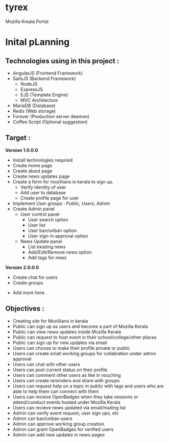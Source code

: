 # tyrex
Mozilla Kreala Portal


Inital pLanning
===============

## Technologies using  in this project :

- AngularJS (Frontend Framework)
- SailsJS (Backend Framework)
  - NodeJS
  - ExpressJS
  - EJS (Template Engine)
  - MVC Architecture
- MariaDB (Database)
- Redis (Web storage)
- Forever (Production server deamon)
- Coffee Script (Optional suggestion)


## Target :

**Version 1.0.0.0**

- Install technologies required
- Create home page
- Create about page
- Create news updates page
- Create a form for mozillians in kerala to sign up.
  - Verify identity of user
  - Add user to database
  - Create profile page for user
- Implement User groups : Public, Users, Admin
- Create Admin panel
  - User control panel
    - User search option
    - User list
    - User ban/unban option
    - User sign-in approval option
  - News Update panel
    - List existing news
    - Add/Edit/Remove news option
    - Add tags for news


**Version 2.0.0.0**

- Create chat for users
- Create groups
+ Add more here.


## Objectives :

- Creating site for Mozillians in kerala
- Public can sign up as users and become a part of Mozilla Kerala
- Public can view news updates inside Mozilla Kerala
- Public can request to host event in their school/college/other places
- Public can sign up for new updates via email
- Users can choose to make their profile private or public
- Users can create small working groups for collabration under admin approval
- Users can chat with other users
- Users can post current status on their profile
- Users can comment other users as like in vouching
- Users can create reminders and share with groups
- Users can request help on a topic in public with tags and users who are able to help them can connect with them
- Users can recieve OpenBadges when they take sessions or attend/conduct events hosted under Mozilla Kerala
- Users can recieve news updated via email/mailing list
- Admin can verify event request, user sign ups, etc
- Admin can ban/unban users
- Admin can approve working group creation
- Admin can grant OpenBadges for verified users
- Admin can add new updates in news pages
